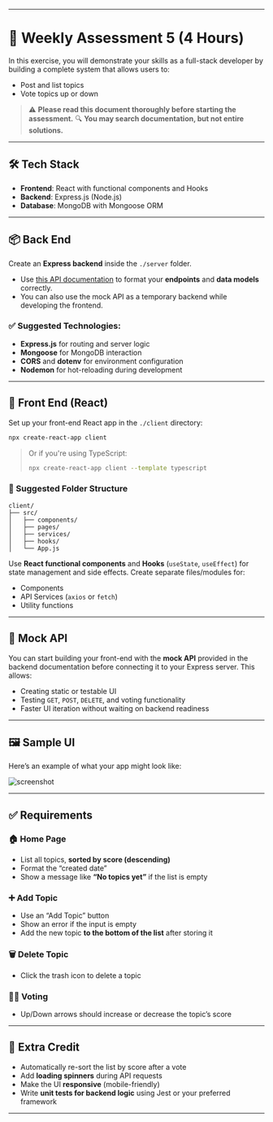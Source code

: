 
---

# 📝 Weekly Assessment 5 (4 Hours)

In this exercise, you will demonstrate your skills as a full-stack developer by building a complete system that allows users to:

* Post and list topics
* Vote topics up or down

> ⚠️ **Please read this document thoroughly before starting the assessment.**
> 🔍 **You may search documentation, but not entire solutions.**

---

## 🛠️ Tech Stack

* **Frontend**: React with functional components and Hooks
* **Backend**: Express.js (Node.js)
* **Database**: MongoDB with Mongoose ORM

---

## 📦 Back End

Create an **Express backend** inside the `./server` folder.

* Use [this API documentation](http://docs.codemocracy.apiary.io/) to format your **endpoints** and **data models** correctly.
* You can also use the mock API as a temporary backend while developing the frontend.

### ✅ Suggested Technologies:

* **Express.js** for routing and server logic
* **Mongoose** for MongoDB interaction
* **CORS** and **dotenv** for environment configuration
* **Nodemon** for hot-reloading during development

---

## 🧩 Front End (React)

Set up your front-end React app in the `./client` directory:

```bash
npx create-react-app client
```

> Or if you're using TypeScript:
>
> ```bash
> npx create-react-app client --template typescript
> ```

### 📁 Suggested Folder Structure

```
client/
├── src/
│   ├── components/
│   ├── pages/
│   ├── services/
│   ├── hooks/
│   └── App.js
```

Use **React functional components** and **Hooks** (`useState`, `useEffect`) for state management and side effects. Create separate files/modules for:

* Components
* API Services (`axios` or `fetch`)
* Utility functions

---

## 🔌 Mock API

You can start building your front-end with the **mock API** provided in the backend documentation before connecting it to your Express server. This allows:

* Creating static or testable UI
* Testing `GET`, `POST`, `DELETE`, and voting functionality
* Faster UI iteration without waiting on backend readiness

---

## 🖼️ Sample UI

Here’s an example of what your app might look like:

![screenshot](readme-images/front-end.png)

---

## ✅ Requirements

### 🏠 Home Page

* List all topics, **sorted by score (descending)**
* Format the “created date”
* Show a message like **“No topics yet”** if the list is empty

### ➕ Add Topic

* Use an “Add Topic” button
* Show an error if the input is empty
* Add the new topic **to the bottom of the list** after storing it

### 🗑️ Delete Topic

* Click the trash icon to delete a topic

### 🔼🔽 Voting

* Up/Down arrows should increase or decrease the topic’s score

---

## 🌟 Extra Credit

* Automatically re-sort the list by score after a vote
* Add **loading spinners** during API requests
* Make the UI **responsive** (mobile-friendly)
* Write **unit tests for backend logic** using Jest or your preferred framework

---


